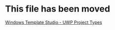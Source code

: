 # This file has been moved

[Windows Template Studio - UWP Project Types](https://github.com/microsoft/WindowsTemplateStudio/blob/release/docs/UWP/projectTypes/readme.md)